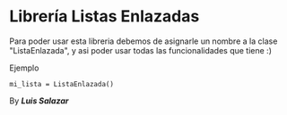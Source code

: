# Librería Listas Enlazadas

Para poder usar esta libreria debemos de asignarle un 
nombre a la clase "ListaEnlazada", y asi poder usar 
todas las funcionalidades que tiene :)

Ejemplo
```
mi_lista = ListaEnlazada()
```

By ***Luis Salazar***